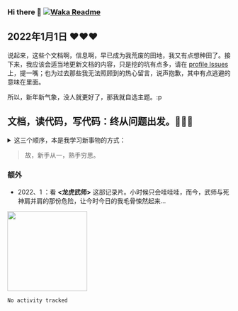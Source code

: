 ### Hi there 👋 [![Waka Readme](https://github.com/chinanf-boy/chinanf-boy/actions/workflows/waka.yml/badge.svg)](https://github.com/chinanf-boy/chinanf-boy/actions/workflows/waka.yml)

## 2022年1月1日 ♥♥♥

说起来，这些个文档啊，信息啊，早已成为我荒废的田地，我又有点想种田了。接下来，我应该会适当地更新文档的内容，只是挖的坑有点多，请在 [profile Issues](https://github.com/chinanf-boy/chinanf-boy/issues) 上，提一嘴；也为过去那些我无法照顾到的热心留言，说声抱歉，其中有点逃避的意味在里面。

所以，新年新气象，没人就更好了，那我就自选主题。:p

## 文档，读代码，写代码：终从问题出发。🧠🧠🧠

<details>
   <summary>
      这三个顺序，本是我学习新事物的方式：
   </summary>
这三个顺序，本是我学习新事物的方式：

1. 从文档出发，知晓作者的思维。以众观全局的姿态，透析作者的思路。这时，一个工具、库、包的API设计，所带来的顺畅感，或是别扭感，也会油然而生。

> 也因为大多是英文文档，可以扩充/提高了我的英文阅读的能力。故，我开启了，对[英文文档的中文翻译之路](https://github.com/chinanf-boy/chinese-translate-list)。一举两得

2. 读代码，过去几年，我的前辈，我仰仗的大神们，我的目标们，无时无刻不在字里行间告诉我，读的代码永远是比写的多得。读前辈的代码，读那份从容，读那份优雅，读那份权衡。这时，代码级别的养成正一步一步侵蚀着你，强迫你对糟糕代码的无可忍耐，成为某种意义上的洁癖。同样，[解析源码之路](https://github.com/chinanf-boy/Source-Explain)也出来了(但，该项目整体会个人项一些，随笔的形式居多，且一份源码大而全，要解析完整谈何容易，各位施主还是自行实践为妙)

3. 写代码，是的，来到实践这一步了。写代码的方式，真的有很多种：以测试驱动，以功能驱动，还有敏捷开发等等。如同写作大纲一样（也可以没有）。这一步上的理解与实践，对我来说，其实有所缺失。以至于，我停留在了代码表面，而忘记了，代码更应该是软件本身所带给世界的作用：就是解决问题的。

4. 第四步，**从问题出发**，其中有借鉴到某篇我看到的文章，只是那篇文章应该是留在了陈旧的收藏夹里面吃灰了。
   它说：快速掌握一种新技能的方式，是从项目的 Issue 出发，以点破面。但，在我看来，应该要加个前提，你在某个领域，有所深入之后，这种方式才是对的。
比如说：你是前端的，从 原生JS -> JQuery -> Vue/R/A 三框架。有了一个趋势的流行认识，是什么，为什么，怎么做。javascript 是什么，为什么Vue 框架成为近年的主流，而它是怎么做的...。后端，嵌入式，无不有类似的思维曲线。你只有从第一步走来，有了方法优劣，工具变革的过程。才能从，第四步开始，快速掌握新的/但又不是新的事物。

</details>
   
> 故，新手从一，熟手穷思。

### 额外

- 2022、1 ：看 **<龙虎武师>** 这部记录片。小时候只会哇哇哇，而今，武师与死神肩并肩的那份危险，让今时今日的我毛骨悚然起来...

<!--
**chinanf-boy/chinanf-boy** is a ✨ _special_ ✨ repository because its `README.md` (this file) appears on your GitHub profile.

Here are some ideas to get you started:

- 🔭 I’m currently working on ...
- 🌱 I’m currently learning ...
- 👯 I’m looking to collaborate on ...
- 🤔 I’m looking for help with ...
- 💬 Ask me about ...
- 📫 How to reach me: ...
- 😄 Pronouns: ...
- ⚡ Fun fact: ...
-->

<img height="180em" src="https://github-readme-stats.vercel.app/api?username=chinanf-boy&theme=onedark&show_icons=true" />

<!--START_SECTION:waka-->

```text
No activity tracked
```

<!--END_SECTION:waka-->
